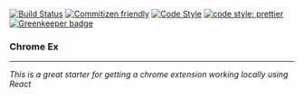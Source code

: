 [![Build Status](https://travis-ci.org/Loonz206/chrome-ex.svg?branch=master)](https://travis-ci.org/Loonz206/chrome-ex)
[![Commitizen friendly](https://img.shields.io/badge/commitizen-friendly-brightgreen.svg)](http://commitizen.github.io/cz-cli/)
[![Code Style](https://badgen.net/badge/code%20style/airbnb/ff5a5f?icon=airbnb)](https://github.com/airbnb/javascript)
[![code style: prettier](https://img.shields.io/badge/code_style-prettier-ff69b4.svg?style=flat-square)](https://github.com/prettier/prettier)
[![Greenkeeper badge](https://badges.greenkeeper.io/Loonz206/chrome-ex.svg)](https://greenkeeper.io/)

### Chrome Ex

---

_This is a great starter for getting a chrome extension working locally using React_
